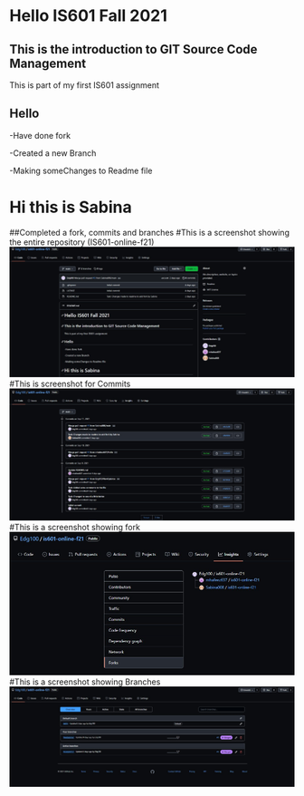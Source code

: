 # Hello IS601 Fall 2021
## This is the introduction to GIT Source Code Management
This is part of my first IS601 assignment
## Hello 
-Have done fork

-Created a new Branch

-Making someChanges to Readme file

# Hi this is Sabina
##Completed a fork, commits and branches
#This is a screenshot showing the entire repository (IS601-online-f21)
![Repository_Git_Introduction_Assignment1](Repository_Git_Introduction_Assigment1.jpg)
#This is screenshot for Commits
![Commits](Commits.jpg)
#This is a screenshot showing fork
![Forks](Forks.jpg)
#This is a screenshot showing Branches
![Branch](Branches.jpg)

